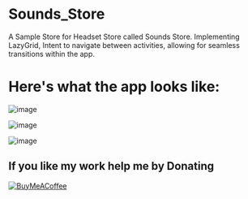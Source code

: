 # Sounds_Store

A Sample Store for Headset Store called Sounds Store. Implementing LazyGrid, Intent to navigate between activities, allowing for seamless transitions within the app.

# Here's what the app looks like:
![image](https://user-images.githubusercontent.com/62145475/236272469-8cfe62d3-59ea-42b0-9b5c-20cc39809a79.png)

![image](https://user-images.githubusercontent.com/62145475/236271916-06060b2e-ff5c-43f8-859a-258c3f3c7bf8.png)

![image](https://user-images.githubusercontent.com/62145475/236272045-93076539-eb34-4e54-8e3b-20d81288fa8a.png)


## If you like my work help me by Donating

  [![BuyMeACoffee](https://img.shields.io/badge/Buy%20Me%20a%20Coffee-ffdd00?style=for-the-badge&logo=buy-me-a-coffee&logoColor=black)](https://buymeacoffee.com/durgeshXomed) 


